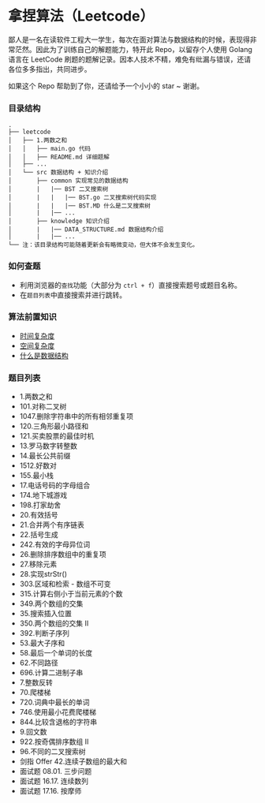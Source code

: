 # 拿捏算法（Leetcode）
鄙人是一名在读软件工程大一学生，每次在面对算法与数据结构的时候，表现得非常茫然。因此为了训练自己的解题能力，特开此 Repo，以留存个人使用 Golang 语言在 LeetCode 刷题的题解记录。因本人技术不精，难免有纰漏与错误，还请各位多多指出，共同进步。

如果这个 Repo 帮助到了你，还请给予一个小小的 star ~ 谢谢。


### 目录结构
    .
    ├── leetcode
    │   ├── 1.两数之和
    │   │   ├── main.go 代码
    │   │   ├── README.md 详细题解
    │   ├── ...
    │   └── src 数据结构 + 知识介绍
    │       ├── common 实现常见的数据结构
    │       |   |── BST 二叉搜索树
    │       |   |   |── BST.go 二叉搜索树代码实现
    │       |   |   |── BST.MD 什么是二叉搜索树
    │       |   |── ... 
    │       ├── knowledge 知识介绍
    │       |   |── DATA_STRUCTURE.md 数据结构介绍
    │       |   |── ...    
    └── 注：该目录结构可能随着更新会有略微变动，但大体不会发生变化。

### 如何查题
* 利用浏览器的``查找``功能（大部分为 ``ctrl + f``）直接搜索题号或题目名称。
* 在``题目列表``中直接搜索并进行跳转。

### 算法前置知识
* [时间复杂度](https://github.com/polichan/leetcode/tree/master/src/knowledge/TIME_COMPLEXITY.md "时间复杂度")
* [空间复杂度](https://github.com/polichan/leetcode/tree/master/src/knowledge/HashMap/SPACE_COMPLEXITY.md "空间复杂度")
* [什么是数据结构](https://github.com/polichan/leetcode/tree/master/src/knowledge/DATA_STRUCTURE.md "什么是数据结构")


### 题目列表

* 1.两数之和
* 101.对称二叉树
* 1047.删除字符串中的所有相邻重复项
* 120.三角形最小路径和
* 121.买卖股票的最佳时机
* 13.罗马数字转整数
* 14.最长公共前缀
* 1512.好数对
* 155.最小栈
* 17.电话号码的字母组合
* 174.地下城游戏
* 198.打家劫舍
* 20.有效括号
* 21.合并两个有序链表
* 22.括号生成
* 242.有效的字母异位词
* 26.删除排序数组中的重复项
* 27.移除元素
* 28.实现strStr()
* 303.区域和检索 - 数组不可变
* 315.计算右侧小于当前元素的个数
* 349.两个数组的交集
* 35.搜索插入位置
* 350.两个数组的交集 II
* 392.判断子序列
* 53.最大子序和
* 58.最后一个单词的长度
* 62.不同路径
* 696.计算二进制子串
* 7.整数反转
* 70.爬楼梯
* 720.词典中最长的单词
* 746.使用最小花费爬楼梯
* 844.比较含退格的字符串
* 9.回文数
* 922.按奇偶排序数组 II
* 96.不同的二叉搜索树
* 剑指 Offer 42.连续子数组的最大和
* 面试题 08.01. 三步问题
* 面试题 16.17. 连续数列
* 面试题 17.16. 按摩师
